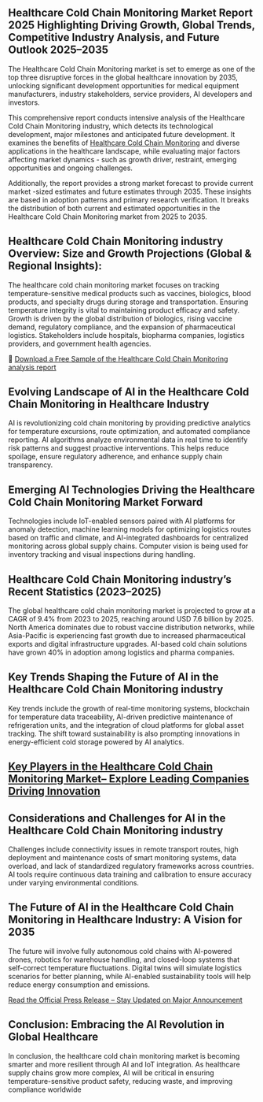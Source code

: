 ## Healthcare Cold Chain Monitoring Market Report 2025 Highlighting Driving Growth, Global Trends, Competitive Industry Analysis, and Future Outlook 2025–2035

The Healthcare Cold Chain Monitoring market is set to emerge as one of the top three disruptive forces in the global healthcare innovation by 2035, unlocking significant development opportunities for medical equipment manufacturers, industry stakeholders, service providers, AI developers and investors.

This comprehensive report conducts intensive analysis of the Healthcare Cold Chain Monitoring industry, which detects its technological development, major milestones and anticipated future development. It examines the benefits of [Healthcare Cold Chain Monitoring](https://www.marketresearchfuture.com/reports/healthcare-cold-chain-monitoring-market-10713) and diverse applications in the healthcare landscape, while evaluating major factors affecting market dynamics - such as growth driver, restraint, emerging opportunities and ongoing challenges.

Additionally, the report provides a strong market forecast to provide current market -sized estimates and future estimates through 2035. These insights are based in adoption patterns and primary research verification. It breaks the distribution of both current and estimated opportunities in the Healthcare Cold Chain Monitoring market from 2025 to 2035.

## Healthcare Cold Chain Monitoring industry Overview: Size and Growth Projections (Global & Regional Insights):

The healthcare cold chain monitoring market focuses on tracking temperature-sensitive medical products such as vaccines, biologics, blood products, and specialty drugs during storage and transportation. Ensuring temperature integrity is vital to maintaining product efficacy and safety. Growth is driven by the global distribution of biologics, rising vaccine demand, regulatory compliance, and the expansion of pharmaceutical logistics. Stakeholders include hospitals, biopharma companies, logistics providers, and government health agencies.

🎯 [Download a Free Sample of the Healthcare Cold Chain Monitoring analysis report](https://www.marketresearchfuture.com/sample_request/10713)

## Evolving Landscape of AI in the Healthcare Cold Chain Monitoring in Healthcare Industry

AI is revolutionizing cold chain monitoring by providing predictive analytics for temperature excursions, route optimization, and automated compliance reporting. AI algorithms analyze environmental data in real time to identify risk patterns and suggest proactive interventions. This helps reduce spoilage, ensure regulatory adherence, and enhance supply chain transparency.

## Emerging AI Technologies Driving the Healthcare Cold Chain Monitoring Market Forward

Technologies include IoT-enabled sensors paired with AI platforms for anomaly detection, machine learning models for optimizing logistics routes based on traffic and climate, and AI-integrated dashboards for centralized monitoring across global supply chains. Computer vision is being used for inventory tracking and visual inspections during handling.

## Healthcare Cold Chain Monitoring industry’s Recent Statistics (2023–2025)

The global healthcare cold chain monitoring market is projected to grow at a CAGR of 9.4% from 2023 to 2025, reaching around USD 7.6 billion by 2025. North America dominates due to robust vaccine distribution networks, while Asia-Pacific is experiencing fast growth due to increased pharmaceutical exports and digital infrastructure upgrades. AI-based cold chain solutions have grown 40% in adoption among logistics and pharma companies.

## Key Trends Shaping the Future of AI in the Healthcare Cold Chain Monitoring industry

Key trends include the growth of real-time monitoring systems, blockchain for temperature data traceability, AI-driven predictive maintenance of refrigeration units, and the integration of cloud platforms for global asset tracking. The shift toward sustainability is also prompting innovations in energy-efficient cold storage powered by AI analytics.

## [Key Players in the Healthcare Cold Chain Monitoring Market– Explore Leading Companies Driving Innovation](https://www.marketresearchfuture.com/reports/healthcare-cold-chain-monitoring-market/companies)

## Considerations and Challenges for AI in the Healthcare Cold Chain Monitoring industry

Challenges include connectivity issues in remote transport routes, high deployment and maintenance costs of smart monitoring systems, data overload, and lack of standardized regulatory frameworks across countries. AI tools require continuous data training and calibration to ensure accuracy under varying environmental conditions.

## The Future of AI in the Healthcare Cold Chain Monitoring in Healthcare Industry: A Vision for 2035

The future will involve fully autonomous cold chains with AI-powered drones, robotics for warehouse handling, and closed-loop systems that self-correct temperature fluctuations. Digital twins will simulate logistics scenarios for better planning, while AI-enabled sustainability tools will help reduce energy consumption and emissions.

[Read the Official Press Release – Stay Updated on Major Announcement](https://www.marketresearchfuture.com/press-release/healthcare-cold-chain-monitoring-market)

## Conclusion: Embracing the AI Revolution in Global Healthcare

In conclusion, the healthcare cold chain monitoring market is becoming smarter and more resilient through AI and IoT integration. As healthcare supply chains grow more complex, AI will be critical in ensuring temperature-sensitive product safety, reducing waste, and improving compliance worldwide